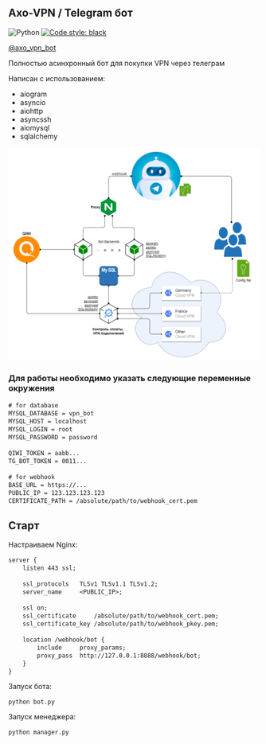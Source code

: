 ## Axo-VPN / Telegram бот

![Python](https://img.shields.io/badge/python-3.10+-blue.svg)
[![Code style: black](https://img.shields.io/badge/code_style-black-black.svg)](https://github.com/psf/black)

[@axo_vpn_bot](https://t.me/axo_vpn_bot)

Полностью асинхронный бот для покупки VPN через телеграм 

Написан с использованием:
* aiogram
* asyncio
* aiohttp
* asyncssh
* aiomysql
* sqlalchemy

![img.png](images/img.png)


### Для работы необходимо указать следующие переменные окружения

    # for database
    MYSQL_DATABASE = vpn_bot
    MYSQL_HOST = localhost
    MYSQL_LOGIN = root
    MYSQL_PASSWORD = password

    QIWI_TOKEN = aabb...
    TG_BOT_TOKEN = 0011...

    # for webhook
    BASE_URL = https://...
    PUBLIC_IP = 123.123.123.123
    CERTIFICATE_PATH = /absolute/path/to/webhook_cert.pem

## Старт

Настраиваем Nginx:

```nginx configuration
server {
    listen 443 ssl;

    ssl_protocols   TLSv1 TLSv1.1 TLSv1.2;
    server_name     <PUBLIC_IP>;

    ssl on;
    ssl_certificate     /absolute/path/to/webhook_cert.pem;
    ssl_certificate_key /absolute/path/to/webhook_pkey.pem;

    location /webhook/bot {
        include     proxy_params;
        proxy_pass  http://127.0.0.1:8888/webhook/bot;
    }
}
```

Запуск бота:
```shell
python bot.py
```

Запуск менеджера:
```shell
python manager.py
```